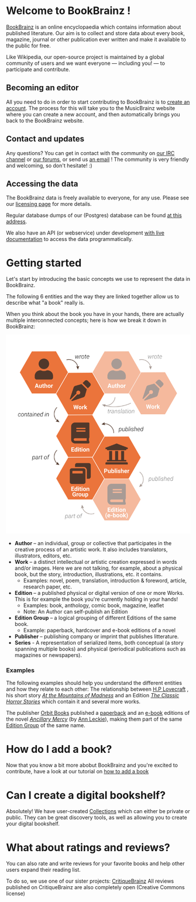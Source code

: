 # Welcome to BookBrainz !

[BookBrainz](http://bookbrainz.org/) is an online encyclopaedia which contains information about published literature. Our aim is to collect and store data about every book, magazine, journal or other publication ever written and make it available to the public for free.

Like Wikipedia, our open-source project is maintained by a global community of users and we want everyone — including you! — to participate and contribute.

## Becoming an editor
All you need to do in order to start contributing to BookBrainz is to [create an account](https://bookbrainz.org/register "create an account").
The process for this will take you to the MusicBrainz website where you can create a new account, and then automatically brings you back to the BookBrainz website.

## Contact and updates

Any questions? You can get in contact with the community on [our IRC channel](https://kiwiirc.com/nextclient/irc.libera.chat/?#bookbrainz) or [our forums](https://community.metabrainz.org/c/bookbrainz), or send us [an email](mailto:bookbrainz@metabrainz.org) !
The community is very friendly and welcoming, so don't hesitate! :)

## Accessing the data
The BookBrainz data is freely available to everyone, for any use. Please see our [licensing page](https://bookbrainz.org/licensing) for more details.

Regular database dumps of our (Postgres) database can be found [at this address](http://ftp.musicbrainz.org/pub/musicbrainz/bookbrainz/).

We also have an API (or webservice) under development [with live documentation](https://api.test.bookbrainz.org/1/docs/) to access the data programmatically.


# Getting started

Let's start by introducing the basic concepts we use to represent the data in BookBrainz.

The following 6 entities and the way they are linked together allow us to describe what "a book" really is.

When you think about the book you have in your hands, there are actually multiple interconnected concepts; here is how we break it down in BookBrainz:

![Entity relationships](images/entity_relationships.svg)

* **Author** – an individual, group or collective that participates in the creative process of an artistic work. It also includes translators, illustrators, editors, etc.
* **Work** – a distinct intellectual or artistic creation expressed in words and/or images. Here we are not talking, for example, about a physical book, but the story, introduction,  illustrations, etc. it contains.
	- Examples: novel, poem, translation, introduction & foreword, article, research paper, etc.
* **Edition** – a published physical or digital version of one or more Works. This is for example the book you're currently holding in your hands!
	- Examples: book, anthology, comic book, magazine, leaflet
	- Note: An Author can self-publish an Edition
* **Edition Group** – a logical grouping of different Editions of the same book.
	- Example: paperback, hardcover and e-book editions of a novel
* **Publisher** – publishing company or imprint that publishes litterature.
* **Series** - A representation of serialized items, both conceptual (a story spanning multiple books) and physical (periodical publications such as magazines or newspapers).

### Examples
The following examples should help you understand the different entities and how they relate to each other:
The relationship between [H.P Lovecraft](https://bookbrainz.org/author/ac59097e-7f86-436d-9308-f6e63871ceff) , his short story [*At the Mountains of Madness*](https://bookbrainz.org/work/97eafaf5-377a-4703-a12e-d66a30fcfda1) and an Edition [*The Classic Horror Stories*](https://bookbrainz.org/edition/b3ed75ea-9f74-44fa-833e-fa2c895c6b12) which contain it and several more works.

The publisher [Orbit Books](https://bookbrainz.org/publisher/b065b24d-136f-45e3-badc-48aea4728c73) published a [paperback](https://bookbrainz.org/edition/54331325-d11b-47f4-bb74-0485e582c52e) and an [e-book](https://bookbrainz.org/edition/3fa9fdcd-098d-4ec1-82e4-f5fdfb92c41f) editions of the novel [*Ancillary Mercy*](https://bookbrainz.org/work/74b96fa7-e19d-4690-bb63-6fa3c07527f6) (by [Ann Leckie](https://bookbrainz.org/author/b2507eee-1391-47c5-93e6-ca972bd8e0e0)), making them part of the same [Edition Group](https://bookbrainz.org/edition-group/540e9c4a-f9fa-427b-a41f-bb12c48f902b) of the same name.


# How do I add a book?

Now that you know a bit more abobut BookBrainz and you're excited to  contribute, have a look at our tutorial on [how to add a book](tutorials/add-a-book.md)


# Can I create a digital bookshelf?

Absolutely!
We have user-created [Collections](https://bookbrainz.org/collections) which can either be private or public.
They can be great discovery tools, as well as allowing you to create your digital bookshelf.

# What about ratings and reviews?

You can also rate and  write reviews for your favorite books and help other users expand their reading list.

To do so, we use one of our sister projects: [CritiqueBrainz](https://critiquebrainz.org/)
All reviews published on CritiqueBrainz are also completely open (Creative Commons license)